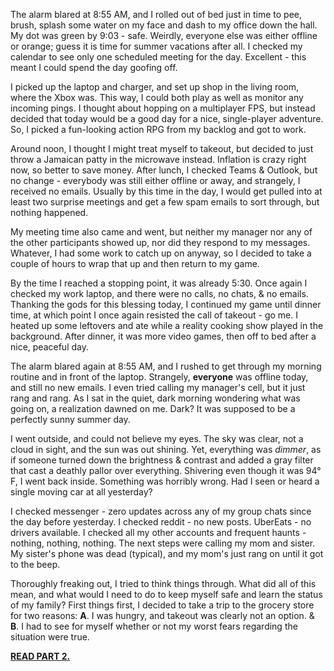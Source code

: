 The alarm blared at 8:55 AM, and I rolled out of bed just in time to pee, brush, splash some water on my face and dash to my office down the hall. My dot was green by 9:03 - safe. Weirdly, everyone else was either offline or orange; guess it is time for summer vacations after all. I checked my calendar to see only one scheduled meeting for the day. Excellent - this meant I could spend the day goofing off.

I picked up the laptop and charger, and set up shop in the living room, where the Xbox was. This way, I could both play as well as monitor any incoming pings. I thought about hopping on a multiplayer FPS, but instead decided that today would be a good day for a nice, single-player adventure. So, I picked a fun-looking action RPG from my backlog and got to work.

Around noon, I thought I might treat myself to takeout, but decided to just throw a Jamaican patty in the microwave instead. Inflation is crazy right now, so better to save money. After lunch, I checked Teams & Outlook, but no change - everybody was still either offline or away, and strangely, I received no emails. Usually by this time in the day, I would get pulled into at least two surprise meetings and get a few spam emails to sort through, but nothing happened.

My meeting time also came and went, but neither my manager nor any of the other participants showed up, nor did they respond to my messages. Whatever, I had some work to catch up on anyway, so I decided to take a couple of hours to wrap that up and then return to my game.

By the time I reached a stopping point, it was already 5:30. Once again I checked my work laptop, and there were no calls, no chats, & no emails. Thanking the gods for this blessing today, I continued my game until dinner time, at which point I once again resisted the call of takeout - go me. I heated up some leftovers and ate while a reality cooking show played in the background. After dinner, it was more video games, then off to bed after a nice, peaceful day.

The alarm blared again at 8:55 AM, and I rushed to get through my morning routine and in front of the laptop. Strangely, **everyone** was offline today, and still no new emails. I even tried calling my manager's cell, but it just rang and rang. As I sat in the quiet, dark morning wondering what was going on, a realization dawned on me. Dark? It was supposed to be a perfectly sunny summer day.

I went outside, and could not believe my eyes. The sky was clear, not a cloud in sight, and the sun was out shining. Yet, everything was *dimmer*, as if someone turned down the brightness & contrast and added a gray filter that cast a deathly pallor over everything. Shivering even though it was 94° F, I went back inside. Something was horribly wrong. Had I seen or heard a single moving car at all yesterday?

I checked messenger - zero updates across any of my group chats since the day before yesterday. I checked reddit - no new posts. UberEats - no drivers available. I checked all my other accounts and frequent haunts - nothing, nothing, nothing. The next steps were calling my mom and sister. My sister's phone was dead (typical), and my mom's just rang on until it got to the beep.

Thoroughly freaking out, I tried to think things through. What did all of this mean, and what would I need to do to keep myself safe and learn the status of my family? First things first, I decided to take a trip to the grocery store for two reasons: **A**. I was hungry, and takeout was clearly not an option. & **B**. I had to see for myself whether or not my worst fears regarding the situation were true.

[**READ PART 2.**](https://www.reddit.com/r/nosleep/comments/ve5q82/i_am_not_alone/)